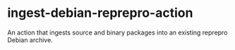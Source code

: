 # ingest-debian-reprepro-action
An action that ingests source and binary packages into an existing reprepro Debian archive.
